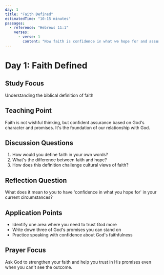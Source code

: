 ```yaml
---
day: 1
title: "Faith Defined"
estimatedTime: "10-15 minutes"
passages:
  - reference: "Hebrews 11:1"
    verses:
      - verse: 1
        content: "Now faith is confidence in what we hope for and assurance about what we do not see."
---
```


# Day 1: Faith Defined

## Study Focus
Understanding the biblical definition of faith

## Teaching Point
Faith is not wishful thinking, but confident assurance based on God's character and promises. It's the foundation of our relationship with God.

## Discussion Questions
1. How would you define faith in your own words?
2. What's the difference between faith and hope?
3. How does this definition challenge cultural views of faith?

## Reflection Question
What does it mean to you to have 'confidence in what you hope for' in your current circumstances?

## Application Points
- Identify one area where you need to trust God more
- Write down three of God's promises you can stand on
- Practice speaking with confidence about God's faithfulness

## Prayer Focus
Ask God to strengthen your faith and help you trust in His promises even when you can't see the outcome.